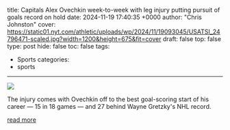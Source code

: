 title: Capitals Alex Ovechkin week-to-week with leg injury putting pursuit of goals record on hold
date: 2024-11-19 17:40:35 +0000
author: "Chris Johnston"
cover: https://static01.nyt.com/athletic/uploads/wp/2024/11/19093045/USATSI_24796471-scaled.jpg?width=1200&height=675&fit=cover
draft: false
top: false
type: post
hide: false
toc: false
tags:
  - Sports
categories:
  - sports
---

![](https://static01.nyt.com/athletic/uploads/wp/2024/11/19093045/USATSI_24796471-scaled.jpg?width=1200&height=675&fit=cover)

The injury comes with Ovechkin off to the best goal-scoring start of his career — 15 in 18 games — and 27 behind Wayne Gretzky's NHL record.

[read more](https://www.nytimes.com/athletic/5932033/2024/11/19/alex-ovechkin-injury-leg-capitals/)
